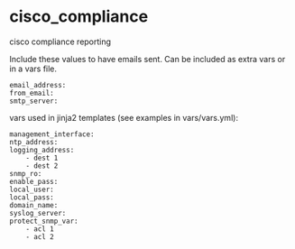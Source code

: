 # cisco_compliance

cisco compliance reporting

Include these values to have emails sent. Can be included as extra vars or in a vars file.

```
email_address:
from_email:
smtp_server:
```

vars used in jinja2 templates (see examples in vars/vars.yml):

```
management_interface:
ntp_address:
logging_address:
    - dest 1
    - dest 2
snmp_ro:
enable_pass:
local_user:
local_pass:
domain_name:
syslog_server:
protect_snmp_var:
    - acl 1
    - acl 2
```
